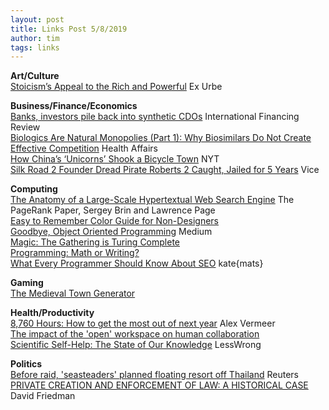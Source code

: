 ```yaml
---
layout: post
title: Links Post 5/8/2019
author: tim
tags: links
---
```


**Art/Culture**  
[Stoicism’s Appeal to the Rich and Powerful](https://www.exurbe.com/stoicisms-appeal-to-the-rich-and-powerful/) Ex Urbe  

**Business/Finance/Economics**  
[Banks, investors pile back into synthetic CDOs](http://www.ifre.com/banks-investors-pile-back-into-synthetic-cdos/21384388.fullarticle) International Financing Review  
[Biologics Are Natural Monopolies (Part 1): Why Biosimilars Do Not Create Effective Competition](https://www.healthaffairs.org/do/10.1377/hblog20190405.396631/full/)  Health Affairs  
[How China’s ‘Unicorns’ Shook a Bicycle Town](https://www.nytimes.com/2019/04/27/business/china-bike-sharing-unicorns.html?action=click&module=News&pgtype=Homepage) NYT   
[Silk Road 2 Founder Dread Pirate Roberts 2 Caught, Jailed for 5 Years](https://www.vice.com/amp/en_us/article/9kx59a/silk-road-2-founder-dread-pirate-roberts-2-caught-jailed-for-5-years) Vice  

**Computing**  
[The Anatomy of a Large-Scale Hypertextual Web Search Engine](http://infolab.stanford.edu/~backrub/google.html) The PageRank Paper, Sergey Brin and Lawrence Page  
[Easy to Remember Color Guide for Non-Designers](https://sendwithses.gitbook.io/helpdocs/random-stuff/easy-to-remember-color-guide-for-non-designers)  
[Goodbye, Object Oriented Programming](https://medium.com/@cscalfani/goodbye-object-oriented-programming-a59cda4c0e53) Medium  
[Magic: The Gathering is Turing Complete](https://arxiv.org/abs/1904.09828)  
[Programming: Math or Writing?](https://henrikwarne.com/2019/03/30/programming-math-or-writing/)  
[What Every Programmer Should Know About SEO](https://katemats.com/what-every-programmer-should-know-about-seo/) kate{mats}  

**Gaming**  
[The Medieval Town Generator](https://kottke.org/19/05/the-medieval-town-generator)  

**Health/Productivity**  
[8,760 Hours: How to get the most out of next year](https://alexvermeer.com/8760hours/) Alex Vermeer  
[The impact of the 'open' workspace on human collaboration](https://royalsocietypublishing.org/doi/full/10.1098/rstb.2017.0239#d3e491)  
[Scientific Self-Help: The State of Our Knowledge](https://www.lesswrong.com/posts/33KewgYhNSxFpbpXg/scientific-self-help-the-state-of-our-knowledge) LessWrong  

**Politics**  
[Before raid, 'seasteaders' planned floating resort off Thailand](https://uk.reuters.com/article/uk-thailand-seahome-movement/before-raid-seasteaders-planned-floating-resort-off-thailand-idUKKCN1S50UN) Reuters  
[PRIVATE CREATION AND ENFORCEMENT OF LAW: A HISTORICAL CASE](http://www.daviddfriedman.com/Academic/Iceland/Iceland.html) David Friedman  
